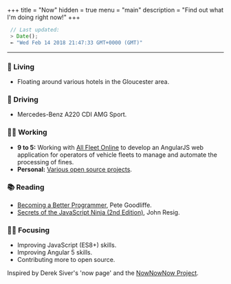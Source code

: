 +++
title = "Now"
hidden = true
menu = "main"
description = "Find out what I'm doing right now!"
+++

```javascript
 // Last updated:
 > Date();
 ⇜ "Wed Feb 14 2018 21:47:33 GMT+0000 (GMT)"
```

---

### 🏡 Living
 - Floating around various hotels in the Gloucester area.

### 🚗 Driving
 - Mercedes-Benz A220 CDI AMG Sport.

### 👨‍💻 Working
 - **9 to 5:** Working with [All Fleet Online](https://www.allfleetonline.com) to develop an AngularJS web application for operators of vehicle fleets to manage and automate the processing of fines.
 - **Personal:**  [Various open source projects](https://github.com/jacobwarduk).

### 📚 Reading
 - [Becoming a Better Programmer](http://amzn.to/2htrlgX), Pete Goodliffe.
 - [Secrets of the JavaScript Ninja (2nd Edition)](http://amzn.to/2huIV42), John Resig.

### 👨‍🎓 Focusing
 - Improving JavaScript (ES8+) skills.
 - Improving Angular 5 skills.
 - Contributing more to open source.

Inspired by Derek Siver's 'now page' and the [NowNowNow Project](http://nownownow.com/about).
